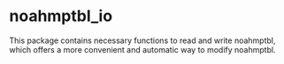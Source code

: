 # noahmptbl_io
This package contains necessary functions to read and write noahmptbl, which offers a more convenient and automatic way to modify noahmptbl.
